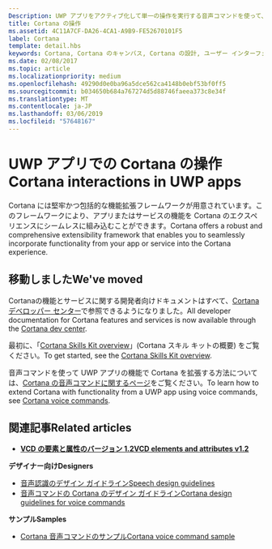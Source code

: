 ```yaml
---
Description: UWP アプリをアクティブ化して単一の操作を実行する音声コマンドを使って、Cortana の基本機能を拡張します。
title: Cortana の操作
ms.assetid: 4C11A7CF-DA26-4CA1-A9B9-FE52670101F5
label: Cortana
template: detail.hbs
keywords: Cortana, Cortana のキャンバス, Cortana の設計, ユーザー インターフェイス, 音声コマンド, VCD
ms.date: 02/08/2017
ms.topic: article
ms.localizationpriority: medium
ms.openlocfilehash: 49290d0e0ba96a5dce562ca4148b0ebf53bf0ff5
ms.sourcegitcommit: b034650b684a767274d5d88746faeea373c8e34f
ms.translationtype: MT
ms.contentlocale: ja-JP
ms.lasthandoff: 03/06/2019
ms.locfileid: "57648167"
---
```

# <a name="cortana-interactions-in-uwp-apps"></a><span data-ttu-id="77737-104">UWP アプリでの Cortana の操作</span><span class="sxs-lookup"><span data-stu-id="77737-104">Cortana interactions in UWP apps</span></span>

<span data-ttu-id="77737-105">Cortana には堅牢かつ包括的な機能拡張フレームワークが用意されています。このフレームワークにより、アプリまたはサービスの機能を Cortana のエクスペリエンスにシームレスに組み込むことができます。</span><span class="sxs-lookup"><span data-stu-id="77737-105">Cortana offers a robust and comprehensive extensibility framework that enables you to seamlessly incorporate functionality from your app or service into the Cortana experience.</span></span>

## <a name="weve-moved"></a><span data-ttu-id="77737-106">移動しました</span><span class="sxs-lookup"><span data-stu-id="77737-106">We've moved</span></span>

<span data-ttu-id="77737-107">Cortanaの機能とサービスに関する開発者向けドキュメントはすべて、[Cortana デベロッパー センター](https://developer.microsoft.com/cortana)で参照できるようになりました。</span><span class="sxs-lookup"><span data-stu-id="77737-107">All developer documentation for Cortana features and services is now available through the [Cortana dev center](https://developer.microsoft.com/cortana).</span></span>

<span data-ttu-id="77737-108">最初に、「[Cortana Skills Kit overview](https://docs.microsoft.com/cortana/skills/overview)」(Cortana スキル キットの概要) をご覧ください。</span><span class="sxs-lookup"><span data-stu-id="77737-108">To get started, see the [Cortana Skills Kit overview](https://docs.microsoft.com/cortana/skills/overview).</span></span>

<span data-ttu-id="77737-109">音声コマンドを使って UWP アプリの機能で Cortana を拡張する方法については、[Cortana の音声コマンドに関するページ](https://docs.microsoft.com/cortana/voice-commands/vcd)をご覧ください。</span><span class="sxs-lookup"><span data-stu-id="77737-109">To learn how to extend Cortana with functionality from a UWP app using voice commands, see [Cortana voice commands](https://docs.microsoft.com/cortana/voice-commands/vcd).</span></span> 

## <a name="related-articles"></a><span data-ttu-id="77737-110">関連記事</span><span class="sxs-lookup"><span data-stu-id="77737-110">Related articles</span></span>

* [<span data-ttu-id="77737-111">**VCD の要素と属性のバージョン 1.2**</span><span class="sxs-lookup"><span data-stu-id="77737-111">**VCD elements and attributes v1.2**</span></span>](https://docs.microsoft.com/uwp/schemas/voicecommands/voice-command-elements-and-attributes-1-2)

<span data-ttu-id="77737-112">**デザイナー向け**</span><span class="sxs-lookup"><span data-stu-id="77737-112">**Designers**</span></span>
* [<span data-ttu-id="77737-113">音声認識のデザイン ガイドライン</span><span class="sxs-lookup"><span data-stu-id="77737-113">Speech design guidelines</span></span>](speech-interactions.md)
* [<span data-ttu-id="77737-114">音声コマンドの Cortana のデザイン ガイドライン</span><span class="sxs-lookup"><span data-stu-id="77737-114">Cortana design guidelines for voice commands</span></span>](https://docs.microsoft.com/cortana/voice-commands/voicecommand-design-guidelines)

<span data-ttu-id="77737-115">**サンプル**</span><span class="sxs-lookup"><span data-stu-id="77737-115">**Samples**</span></span>
* [<span data-ttu-id="77737-116">Cortana 音声コマンドのサンプル</span><span class="sxs-lookup"><span data-stu-id="77737-116">Cortana voice command sample</span></span>](https://go.microsoft.com/fwlink/p/?LinkID=619899)
 

 




